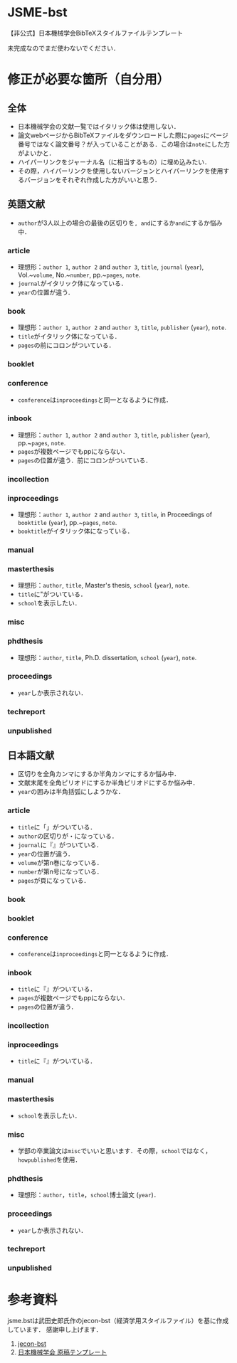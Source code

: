 # JSME-bst
【非公式】日本機械学会BibTeXスタイルファイルテンプレート

未完成なのでまだ使わないでください．

# 修正が必要な箇所（自分用）
## 全体
* 日本機械学会の文献一覧ではイタリック体は使用しない．
* 論文webページからBibTeXファイルをダウンロードした際に`pages`にページ番号ではなく論文番号？が入っていることがある．この場合は`note`にした方がよいかと．
* ハイパーリンクをジャーナル名（に相当するもの）に埋め込みたい．
* その際，ハイパーリンクを使用しないバージョンとハイパーリンクを使用するバージョンをそれぞれ作成した方がいいと思う．

## 英語文献
* `author`が3人以上の場合の最後の区切りを`, and`にするか`and`にするか悩み中．

### article
* 理想形：`author 1`, `author 2` and `author 3`, `title`, `journal` (`year`), Vol.~`volume`, No.~`number`, pp.~`pages`, `note`.
* `journal`がイタリック体になっている．
* `year`の位置が違う．

### book
* 理想形：`author 1`, `author 2` and `author 3`, `title`, `publisher` (`year`), `note`.
* `title`がイタリック体になっている．
* `pages`の前にコロンがついている．

### booklet

### conference
* `conference`は`inproceedings`と同一となるように作成．

### inbook
* 理想形：`author 1`, `author 2` and `author 3`, `title`, `publisher` (`year`), pp.~`pages`, `note`.
* `pages`が複数ページでもppにならない．
* `pages`の位置が違う．前にコロンがついている．

### incollection

### inproceedings
* 理想形：`author 1`, `author 2` and `author 3`, `title`, in Proceedings of `booktitle` (`year`), pp.~`pages`, `note`.
* `booktitle`がイタリック体になっている．

### manual

### masterthesis
* 理想形：`author`, `title`, Master's thesis, `school` (`year`), `note`.
* `title`に"がついている．
* `school`を表示したい．

### misc

### phdthesis
* 理想形：`author`, `title`, Ph.D. dissertation, `school` (`year`), `note`.

### proceedings
* `year`しか表示されない．

### techreport

### unpublished


## 日本語文献
* 区切りを全角カンマにするか半角カンマにするか悩み中．
* 文献末尾を全角ピリオドにするか半角ピリオドにするか悩み中．
* `year`の囲みは半角括弧にしようかな．

### article
* `title`に「」がついている．
* `author`の区切りが・になっている．
* `journal`に『』がついている．
* `year`の位置が違う．
* `volume`が第n巻になっている．
* `number`が第n号になっている．
* `pages`が頁になっている．

### book

### booklet

### conference
* `conference`は`inproceedings`と同一となるように作成．

### inbook
* `title`に『』がついている．
* `pages`が複数ページでもppにならない．
* `pages`の位置が違う．

### incollection

### inproceedings
* `title`に『』がついている．

### manual

### masterthesis
* `school`を表示したい．

### misc
* 学部の卒業論文は`misc`でいいと思います．その際，`school`ではなく，`howpublished`を使用．

### phdthesis
* 理想形：`author`，`title`，`school`博士論文 (`year`)．

### proceedings
* `year`しか表示されない．

### techreport

### unpublished


# 参考資料
jsme.bstは武田史郎氏作のjecon-bst（経済学用スタイルファイル）を基に作成しています．
感謝申し上げます．

1. [jecon-bst](https://github.com/ShiroTakeda/jecon-bst)
1. [日本機械学会 原稿テンプレート](https://www.jsme.or.jp/publish/transact/for-authors.html)
